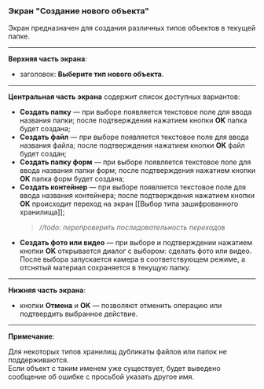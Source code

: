 ### Экран "Создание нового объекта"

Экран предназначен для создания различных типов объектов в текущей папке.

---

**Верхняя часть экрана**:

- заголовок: **Выберите тип нового объекта**.

---

**Центральная часть экрана** содержит список доступных вариантов:

- **Создать папку** — при выборе появляется текстовое поле для ввода названия папки; после подтверждения нажатием кнопки **OK** папка будет создана;
- **Создать файл** — при выборе появляется текстовое поле для ввода названия файла; после подтверждения нажатием кнопки **OK** файл будет создан;
- **Создать папку форм** — при выборе появляется текстовое поле для ввода названия папки форм; после подтверждения нажатием кнопки **OK** папка форм будет создана;
- **Создать контейнер** — при выборе появляется текстовое поле для ввода названия контейнера; после подтверждения нажатием кнопки **OK** происходит переход на экран [[Выбор типа зашифрованного хранилища]];  
  > _//todo: перепроверить последовательность переходов_
- **Создать фото или видео** — при выборе и подтверждении нажатием кнопки **OK** открывается диалог с выбором: сделать фото или видео.  
  После выбора запускается камера в соответствующем режиме, а отснятый материал сохраняется в текущую папку.

---

**Нижняя часть экрана**:

- кнопки **Отмена** и **OK** — позволяют отменить операцию или подтвердить выбранное действие.

---

**Примечание**:

Для некоторых типов хранилищ дубликаты файлов или папок не поддерживаются.  
Если объект с таким именем уже существует, будет выведено сообщение об ошибке с просьбой указать другое имя.
